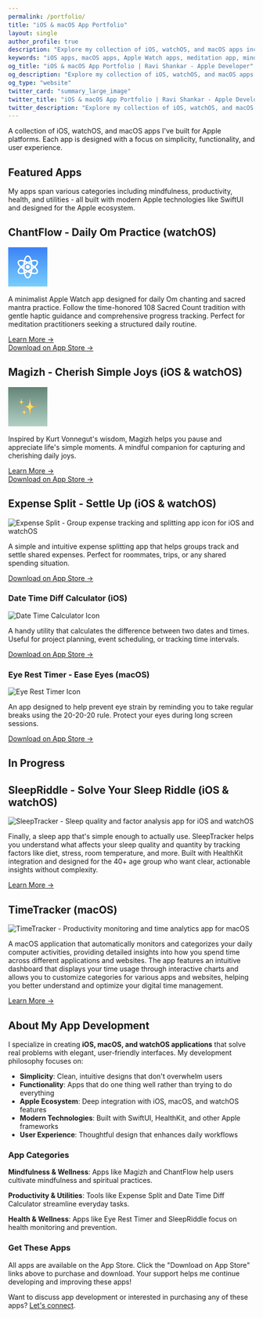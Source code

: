 ```yaml
---
permalink: /portfolio/
title: "iOS & macOS App Portfolio"
layout: single
author_profile: true
description: "Explore my collection of iOS, watchOS, and macOS apps including Magizh mindfulness app, Expense Split, ChantFlow meditation, and productivity tools. Download directly from the App Store."
keywords: "iOS apps, macOS apps, Apple Watch apps, meditation app, mindfulness app, expense tracker, productivity apps, indie developer, SwiftUI, Apple platforms"
og_title: "iOS & macOS App Portfolio | Ravi Shankar - Apple Developer"
og_description: "Explore my collection of iOS, watchOS, and macOS apps including Magizh mindfulness app, Expense Split, ChantFlow meditation, and productivity tools."
og_type: "website"
twitter_card: "summary_large_image"
twitter_title: "iOS & macOS App Portfolio | Ravi Shankar - Apple Developer"
twitter_description: "Explore my collection of iOS, watchOS, and macOS apps including Magizh mindfulness app, Expense Split, ChantFlow meditation, and productivity tools."
---
```


A collection of iOS, watchOS, and macOS apps I've built for Apple platforms. Each app is designed with a focus on simplicity, functionality, and user experience.

## Featured Apps

My apps span various categories including mindfulness, productivity, health, and utilities - all built with modern Apple technologies like SwiftUI and designed for the Apple ecosystem.

<div class="app-entry">
  <h2>ChantFlow - Daily Om Practice (watchOS)</h2>
  <div class="container">
    <div class="image">
      <img src="/assets/images/app-icons/chantflow-icon.png" alt="ChantFlow - Meditation and chanting app for Apple Watch" title="ChantFlow - Daily Om Practice">
    </div>
    <div class="text">
      <p>A minimalist Apple Watch app designed for daily Om chanting and sacred mantra practice. Follow the time-honored 108 Sacred Count tradition with gentle haptic guidance and comprehensive progress tracking. Perfect for meditation practitioners seeking a structured daily routine.</p>
      <a href="/chantflow/" class="learn-more-link">Learn More →</a>
      <br/>
      <a href="https://apps.apple.com/us/app/chantflow-daily-om-practice/id6633438828" class="app-store-link">Download on App Store →</a>
    </div>
  </div>
</div>

<div class="app-entry">
  <h2>Magizh - Cherish Simple Joys (iOS & watchOS) </h2>
  <div class="container">
    <div class="image">
      <img src="/assets/images/app-icons/magizh-icon.png" alt="Magizh - Mindfulness and joy tracking app icon for iOS and watchOS" title="Magizh - Mindfulness App">
    </div>
    <div class="text">
      <p>Inspired by Kurt Vonnegut's wisdom, Magizh helps you pause and appreciate life's simple moments. A mindful companion for capturing and cherishing daily joys.</p>
      <a href="/magizh" class="learn-more-link">Learn More →</a>
      <br/>
      <a href="https://apps.apple.com/us/app/cherish-joy-moments-magizh/id6741411057" class="app-store-link">Download on App Store →</a>
    </div>
  </div>
</div>

<div class="app-entry">
  <h2>Expense Split - Settle Up (iOS & watchOS)</h2>
  <div class="container">
    <div class="image">
      <img src="/assets/images/app-icons/expense-split-icon.png" alt="Expense Split - Group expense tracking and splitting app icon for iOS and watchOS" title="Expense Split App">
    </div>
    <div class="text">
      <p>A simple and intuitive expense splitting app that helps groups track and settle shared expenses. Perfect for roommates, trips, or any shared spending situation.</p>
      <a href="https://apps.apple.com/us/app/expense-split-settle-up/id1041478586" class="app-store-link">Download on App Store →</a>
    </div>
  </div>
</div>

<div class="app-entry">
  <h3>Date Time Diff Calculator (iOS)</h3>
  <div class="container">
    <div class="image">
      <img src="/assets/images/app-icons/date-time-calc-icon.png" alt="Date Time Calculator Icon">
    </div>
    <div class="text">
      <p>A handy utility that calculates the difference between two dates and times. Useful for project planning, event scheduling, or tracking time intervals.</p>
      <a href="https://apps.apple.com/us/app/date-time-diff-calculator/id6469073541" class="app-store-link">Download on App Store →</a>
    </div>
  </div>
</div>

<div class="app-entry">
  <h3>Eye Rest Timer - Ease Eyes (macOS)</h3>
  <div class="container">
    <div class="image">
      <img src="/assets/images/app-icons/eye-rest-icon.png" alt="Eye Rest Timer Icon">
    </div>
    <div class="text">
      <p>An app designed to help prevent eye strain by reminding you to take regular breaks using the 20-20-20 rule. Protect your eyes during long screen sessions.</p>
      <a href="https://apps.apple.com/us/app/eye-rest-timer-ease-eyes/id6475638039" class="app-store-link">Download on App Store →</a>
    </div>
  </div>
</div>

## In Progress

<div class="app-entry">
  <h2>SleepRiddle - Solve Your Sleep Riddle (iOS & watchOS)</h2>
  <div class="container">
    <div class="image">
      <img src="/assets/images/app-icons/sleep-icon_new
      .png" alt="SleepTracker - Sleep quality and factor analysis app for iOS and watchOS" title="SleepTracker App">
    </div>
    <div class="text">
      <p>Finally, a sleep app that's simple enough to actually use. SleepTracker helps you understand what affects your sleep quality and quantity by tracking factors like diet, stress, room temperature, and more. Built with HealthKit integration and designed for the 40+ age group who want clear, actionable insights without complexity.</p>
      <a href="/sleep-tracker/" class="learn-more-link">Learn More →</a>
    </div>
  </div>
</div>

<div class="app-entry">
  <h2>TimeTracker (macOS)</h2>
  <div class="container">
    <div class="image">
      <img src="/assets/images/app-icons/time-tracker-icon.png" alt="TimeTracker - Productivity monitoring and time analytics app for macOS" title="TimeTracker App">
    </div>
    <div class="text">
      <p>A macOS application that automatically monitors and categorizes your daily computer activities, providing detailed insights into how you spend time across different applications and websites. The app features an intuitive dashboard that displays your time usage through interactive charts and allows you to customize categories for various apps and websites, helping you better understand and optimize your digital time management.</p>
      <a href="/timetracker/" class="app-store-link">Learn More →</a>
    </div>
  </div>
</div>

## About My App Development

I specialize in creating **iOS, macOS, and watchOS applications** that solve real problems with elegant, user-friendly interfaces. My development philosophy focuses on:

- **Simplicity**: Clean, intuitive designs that don't overwhelm users
- **Functionality**: Apps that do one thing well rather than trying to do everything
- **Apple Ecosystem**: Deep integration with iOS, macOS, and watchOS features
- **Modern Technologies**: Built with SwiftUI, HealthKit, and other Apple frameworks
- **User Experience**: Thoughtful design that enhances daily workflows

### App Categories

**Mindfulness & Wellness**: Apps like Magizh and ChantFlow help users cultivate mindfulness and spiritual practices.

**Productivity & Utilities**: Tools like Expense Split and Date Time Diff Calculator streamline everyday tasks.

**Health & Wellness**: Apps like Eye Rest Timer and SleepRiddle focus on health monitoring and prevention.

<div id="get-these-apps">
  <h3>Get These Apps</h3>
  <p>All apps are available on the App Store. Click the "Download on App Store" links above to purchase and download. Your support helps me continue developing and improving these apps!</p>
  <p>Want to discuss app development or interested in purchasing any of these apps?  <a href="/about/">Let's connect</a>.</p>
</div>

<!-- Schema.org markup for software applications -->
<script type="application/ld+json">
{
  "@context": "https://schema.org",
  "@type": "ItemList",
  "name": "iOS & macOS App Portfolio",
  "description": "Collection of iOS, watchOS, and macOS apps developed by Ravi Shankar",
  "numberOfItems": 6,
  "itemListElement": [
    {
      "@type": "ListItem",
      "position": 1,
      "item": {
        "@type": "SoftwareApplication",
        "name": "Magizh - Cherish Simple Joys",
        "alternateName": "Magizh",
        "operatingSystem": "iOS, watchOS",
        "applicationCategory": "LifestyleApplication",
        "applicationSubCategory": "MindfulnessApp",
        "offers": {
          "@type": "Offer",
          "url": "https://apps.apple.com/us/app/cherish-joy-moments-magizh/id6741411057",
          "price": "0",
          "priceCurrency": "USD",
          "availability": "https://schema.org/InStock"
        },
        "description": "Mindfulness app for capturing and cherishing daily joys",
        "author": {
          "@type": "Person",
          "name": "Ravi Shankar"
        }
      }
    },
    {
      "@type": "ListItem",
      "position": 2,
      "item": {
        "@type": "SoftwareApplication",
        "name": "Expense Split - Settle Up",
        "alternateName": "Expense Split",
        "operatingSystem": "iOS, watchOS",
        "applicationCategory": "FinanceApplication",
        "applicationSubCategory": "ExpenseTracker",
        "offers": {
          "@type": "Offer",
          "url": "https://apps.apple.com/us/app/expense-split-settle-up/id1041478586",
          "price": "0",
          "priceCurrency": "USD",
          "availability": "https://schema.org/InStock"
        },
        "description": "Expense splitting app for tracking and settling shared expenses",
        "author": {
          "@type": "Person",
          "name": "Ravi Shankar"
        }
      }
    },
    {
      "@type": "ListItem",
      "position": 3,
      "item": {
        "@type": "SoftwareApplication",
        "name": "ChantFlow - Daily Om Practice",
        "alternateName": "ChantFlow",
        "operatingSystem": "watchOS",
        "applicationCategory": "LifestyleApplication",
        "applicationSubCategory": "MeditationApp",
        "offers": {
          "@type": "Offer",
          "url": "https://apps.apple.com/us/app/chantflow-daily-om-practice/id[APP_STORE_ID]",
          "price": "0",
          "priceCurrency": "USD",
          "availability": "https://schema.org/InStock"
        },
        "description": "Minimalist meditation app for Apple Watch with 108 Sacred Count tradition",
        "author": {
          "@type": "Person",
          "name": "Ravi Shankar"
        }
      }
    },
    {
      "@type": "ListItem",
      "position": 4,
      "item": {
        "@type": "SoftwareApplication",
        "name": "Date Time Diff Calculator",
        "operatingSystem": "iOS",
        "applicationCategory": "UtilityApplication",
        "applicationSubCategory": "CalculatorApp",
        "offers": {
          "@type": "Offer",
          "url": "https://apps.apple.com/us/app/date-time-diff-calculator/id6469073541",
          "price": "0",
          "priceCurrency": "USD",
          "availability": "https://schema.org/InStock"
        },
        "description": "Utility that calculates the difference between two dates and times",
        "author": {
          "@type": "Person",
          "name": "Ravi Shankar"
        }
      }
    },
    {
      "@type": "ListItem",
      "position": 5,
      "item": {
        "@type": "SoftwareApplication",
        "name": "Eye Rest Timer - Ease Eyes",
        "alternateName": "Eye Rest Timer",
        "operatingSystem": "macOS",
        "applicationCategory": "HealthApplication",
        "applicationSubCategory": "EyeCareApp",
        "offers": {
          "@type": "Offer",
          "url": "https://apps.apple.com/us/app/eye-rest-timer-ease-eyes/id6475638039",
          "price": "0",
          "priceCurrency": "USD",
          "availability": "https://schema.org/InStock"
        },
        "description": "App designed to help prevent eye strain using the 20-20-20 rule",
        "author": {
          "@type": "Person",
          "name": "Ravi Shankar"
        }
      }
    },
    {
      "@type": "ListItem",
      "position": 6,
      "item": {
        "@type": "SoftwareApplication",
        "name": "SleepRiddle - Solve Your Sleep Riddle",
        "alternateName": "SleepRiddle",
        "operatingSystem": "iOS, watchOS",
        "applicationCategory": "HealthApplication",
        "applicationSubCategory": "SleepTrackerApp",
        "description": "Sleep quality and factor analysis app with HealthKit integration",
        "author": {
          "@type": "Person",
          "name": "Ravi Shankar"
        }
      }
    }
  ]
}
</script>

<!-- Additional Schema.org markup for Person -->
<script type="application/ld+json">
{
  "@context": "https://schema.org",
  "@type": "Person",
  "name": "Ravi Shankar",
  "jobTitle": "Apple Platforms Developer",
  "description": "Indie iOS, macOS, and watchOS app developer specializing in mindfulness, productivity, and utility applications",
  "url": "https://www.rshankar.com",
  "sameAs": [
    "https://twitter.com/rshankra",
    "https://github.com/rshankras",
    "https://linkedin.com/in/sravis"
  ],
  "knowsAbout": [
    "iOS Development",
    "macOS Development", 
    "watchOS Development",
    "SwiftUI",
    "Swift",
    "App Store",
    "Indie App Development"
  ]
}
</script>
